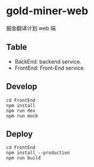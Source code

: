 # gold-miner-web

掘金翻译计划 web 端

## Table

- BackEnd: backend service.
- FrontEnd: Front-End service.

## Develop

```
cd FrontEnd
npm install
npm run dev
npm run mock
```

## Deploy

```
cd FrontEnd
npm install --production
npm run build
```
